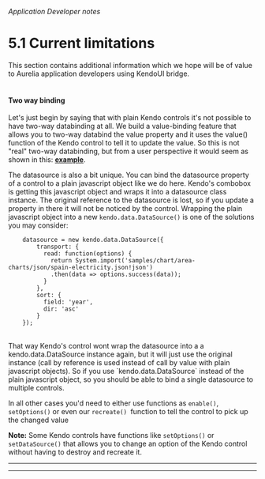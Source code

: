 _Application Developer notes_
# 5.1 Current limitations
This section contains additional information which we hope will be of value to Aurelia application developers using KendoUI bridge.
<br><br>

#### Two way binding

Let's just begin by saying that with plain Kendo controls it's not possible to have two-way databinding at all. We build a value-binding feature that allows you to two-way databind the value property and it uses the value() function of the Kendo control to tell it to update the value. So this is not "real" two-way databinding, but from a user perspective it would seem as shown in this: **[example](http://aurelia-ui-toolkits.github.io/demo-kendo/#/samples/autocomplete/value-binding)**.
<br>

The datasource is also a bit unique. You can bind the datasource property of a control to a plain javascript object like we do here. Kendo's combobox is getting this javascript object and wraps it into a datasource class instance. The original reference to the datasource is lost, so if you update a property in there it will not be noticed by the control. Wrapping the plain javascript object into a new `kendo.data.DataSource()` is one of the solutions you may consider:
<br>
```
	datasource = new kendo.data.DataSource({
		transport: {
		  read: function(options) {
		    return System.import('samples/chart/area-charts/json/spain-electricity.json!json')
		    .then(data => options.success(data));
		  }
		},
		sort: {
		  field: 'year',
		  dir: 'asc'
		}
	});
```
<br>
That way Kendo's control wont wrap the datasource into a a kendo.data.DataSource instance again, but it will just use the original instance (call by reference is used instead of call by value with plain javascript objects). So if you use `kendo.data.DataSource` instead of the plain javascript object, so you should be able to bind a single datasource to multiple controls.
<br>

In all other cases you'd need to either use functions as `enable()`, `setOptions()` or even our `recreate() `function to tell the control to pick up the changed value
<br>

**Note:** Some Kendo controls have functions like `setOptions()` or `setDataSource()` that allows you to change an option of the Kendo control without having to destroy and recreate it.

***
***



